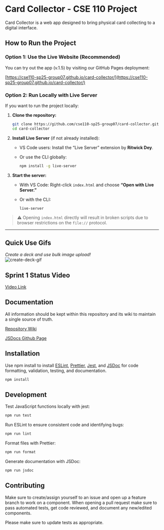 # Card Collector - CSE 110 Project

Card Collector is a web app designed to bring physical card collecting to a digital interface.

## How to Run the Project

### Option 1: Use the Live Website (Recommended)

You can try out the app (v.1.5) by visiting our GitHub Pages deployment:

[https://cse110-sp25-group07.github.io/card-collector/](https://cse110-sp25-group07.github.io/card-collector/)

### Option 2: Run Locally with Live Server

If you want to run the project locally:

1. **Clone the repository:**

   ```bash
   git clone https://github.com/cse110-sp25-group07/card-collector.git
   cd card-collector
   ```

2. **Install Live Server** (if not already installed):

   - VS Code users: Install the “Live Server” extension by **Ritwick Dey**.
   - Or use the CLI globally:

     ```bash
     npm install -g live-server
     ```

3. **Start the server:**

   - With VS Code: Right-click `index.html` and choose **“Open with Live Server.”**
   - Or with the CLI:

     ```bash
     live-server
     ```

> ⚠️ Opening `index.html` directly will result in broken scripts due to browser restrictions on the `file://` protocol.

---

## Quick Use Gifs

*Create a deck and use bulk image upload!*  
![create-deck-gif](https://github.com/user-attachments/assets/7f58545d-600c-4f76-b31a-7116f41ee092)

## Sprint 1 Status Video

[Video Link](https://youtu.be/6OmUEN1WJqk)

## Documentation

All information should be kept within this repository and its wiki to maintain a single source of truth.

[Repository Wiki](https://github.com/cse110-sp25-group07/card-collector/wiki)

[JSDocs Github Page](https://cse110-sp25-group07.github.io/card-collector/jsdocs)

## Installation

Use npm install to install [ESLint](https://eslint.org/), [Prettier](https://prettier.io/), [Jest](https://jestjs.io/), and [JSDoc](https://jsdoc.app/) for code formatting, validation, testing, and documentation.

```bash
npm install
```

## Development

Test JavaScript functions locally with jest:

```bash
npm run test
```

Run ESLint to ensure consistent code and identifying bugs:

```bash
npm run lint
```

Format files with Prettier:

```bash
npm run format
```

Generate documentation with JSDoc:

```bash
npm run jsdoc
```

## Contributing

Make sure to create/assign yourself to an issue and open up a feature branch to work on a component. When opening a pull request make sure to pass automated tests, get code reviewed, and document any new/edited components.

Please make sure to update tests as appropriate.
